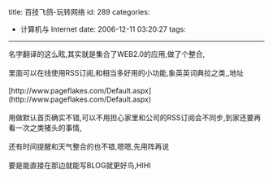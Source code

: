 title: 百技飞鸽-玩转网络
id: 289
categories:
  - 计算机与 Internet
date: 2006-12-11 03:20:27
tags:
---

<div id="msgcns!9697D6160EFEBC17!959" class="bvMsg"><div>名字翻译的这么眩,其实就是集合了WEB2.0的应用,做了个整合,</div>
<div> </div>
<div>里面可以在线使用RSS订阅,和相当多好用的小功能,象英英词典拉之类,,地址</div>
<div> </div>
<div>[http://www.pageflakes.com/Default.aspx](http://www.pageflakes.com/Default.aspx)</div>
<div> </div>
<div>用做默认首页确实不错,可以不用担心家里和公司的RSS订阅会不同步,到家还要再看一次之类猪头的事情,</div>
<div> </div>
<div>还有时间提醒和天气整合的也不错,嗯嗯,先用阵再说</div>
<div> </div>
<div>要是能直接在那边就能写BLOG就更好鸟,HIHI</div></div>